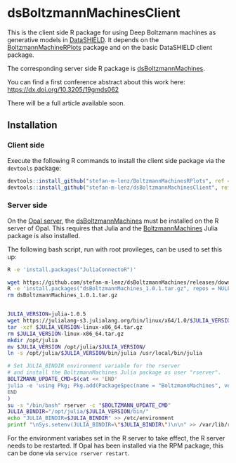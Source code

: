 # dsBoltzmannMachinesClient

This is the client side R package for using Deep Boltzmann machines as generative models in [DataSHIELD](https://github.com/datashield). It depends on the [BoltzmannMachineRPlots](https://github.com/stefan-m-lenz/BoltzmannMachinesRPlots) package and on the basic DataSHIELD client package.

The corresponding server side R package is [dsBoltzmannMachines](https://github.com/stefan-m-lenz/dsBoltzmannMachines).

You can find a first conference abstract about this work here:
https://dx.doi.org/10.3205/19gmds062

There will be a full article available soon.

## Installation

### Client side
Execute the following R commands to install the client side package via the `devtools` package:

```R
devtools::install_github("stefan-m-lenz/BoltzmannMachinesRPlots", ref = "v0.1.0")
devtools::install_github("stefan-m-lenz/dsBoltzmannMachinesClient", ref = "v1.0.0")
```

### Server side

On the [Opal server](http://opaldoc.obiba.org/en/latest/admin/installation.html), the [dsBoltzmannMachines](https://github.com/stefan-m-lenz/dsBoltzmannMachines) must be installed on the R server of Opal.
This requires that Julia and the [BoltzmannMachines](https://github.com/stefan-m-lenz/BoltzmannMachines.jl) Julia package is also installed.

The following bash script, run with root provileges, can be used to set this up:

```bash
R -e 'install.packages("JuliaConnectoR")'

wget https://github.com/stefan-m-lenz/dsBoltzmannMachines/releases/download/v1.0.1/dsBoltzmannMachines_1.0.1.tar.gz
R -e 'install.packages("dsBoltzmannMachines_1.0.1.tar.gz", repos = NULL, type = "source")'
rm dsBoltzmannMachines_1.0.1.tar.gz


JULIA_VERSION=julia-1.0.5
wget https://julialang-s3.julialang.org/bin/linux/x64/1.0/$JULIA_VERSION-linux-x86_64.tar.gz
tar -xzf $JULIA_VERSION-linux-x86_64.tar.gz
rm $JULIA_VERSION-linux-x86_64.tar.gz
mkdir /opt/julia
mv $JULIA_VERSION /opt/julia/$JULIA_VERSION/
ln -s /opt/julia/$JULIA_VERSION/bin/julia /usr/local/bin/julia

# Set JULIA_BINDIR environment variable for the rserver
# and install the BoltzmannMachines Julia package as user "rserver".
BOLTZMANN_UPDATE_CMD=$(cat << 'END'
julia -e 'using Pkg; Pkg.add(PackageSpec(name = "BoltzmannMachines", version = "1.2"))'
END
)
su -s "/bin/bash" rserver -c "$BOLTZMANN_UPDATE_CMD"
JULIA_BINDIR="/opt/julia/$JULIA_VERSION/bin/"
echo "JULIA_BINDIR=$JULIA_BINDIR" >> /etc/environment
printf "\nSys.setenv(JULIA_BINDIR=\"$JULIA_BINDIR\")\n\n" >> /var/lib/rserver/conf/Rprofile.R
```

For the environment variabes set in the R server to take effect, the R server needs
to be restarted. If Opal has been installed via the RPM package, this can be done via `service rserver restart`.

